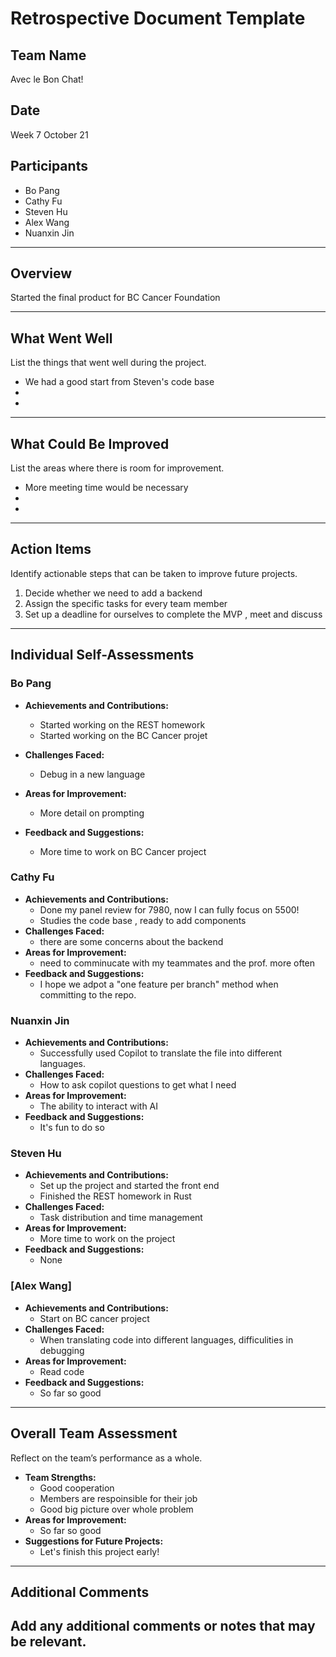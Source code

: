 # Retrospective Document Template

## Team Name
Avec le Bon Chat!
## Date
Week 7 October 21

## Participants
- Bo Pang
- Cathy Fu
- Steven Hu
- Alex Wang
- Nuanxin Jin

---

## Overview
Started the final product for BC Cancer Foundation

---

## What Went Well
List the things that went well during the project.
- We had a good start from Steven's code base
- 
-

---

## What Could Be Improved
List the areas where there is room for improvement.
- More meeting time would be necessary
-
-

---

## Action Items
Identify actionable steps that can be taken to improve future projects.
1. Decide whether we need to add a backend
2. Assign the specific tasks for every team member
3. Set up a deadline for ourselves to complete the MVP , meet and discuss

---

## Individual Self-Assessments
### Bo Pang
- **Achievements and Contributions:**
  - Started working on the REST homework
  - Started working on the BC Cancer projet
    
- **Challenges Faced:**
  - Debug in a new language
- **Areas for Improvement:**
  - More detail on prompting 
- **Feedback and Suggestions:**
  - More time to work on BC Cancer project

### Cathy Fu
- **Achievements and Contributions:**
  - Done my panel review for 7980, now I can fully focus on 5500!
  - Studies the code base , ready to add components
- **Challenges Faced:**
  - there are some concerns about the backend
- **Areas for Improvement:**
  - need to comminucate with my teammates and the prof. more often
- **Feedback and Suggestions:**
  - I hope we adpot a "one feature per branch" method when committing to the repo.

### Nuanxin Jin
- **Achievements and Contributions:**
  - Successfully used Copilot to translate the file into different languages.
- **Challenges Faced:**
  - How to ask copilot questions to get what I need
- **Areas for Improvement:**
  - The ability to interact with AI
- **Feedback and Suggestions:**
  - It's fun to do so 

### Steven Hu
- **Achievements and Contributions:**
  - Set up the project and started the front end
  - Finished the REST homework in Rust
- **Challenges Faced:**
  - Task distribution and time management
- **Areas for Improvement:**
  - More time to work on the project
- **Feedback and Suggestions:**
  - None

### [Alex Wang]
- **Achievements and Contributions:**
  - Start on BC cancer project
- **Challenges Faced:**
  - When translating code into different languages, difficulities in debugging
- **Areas for Improvement:**
  - Read code
- **Feedback and Suggestions:**
  - So far so good

---

## Overall Team Assessment
Reflect on the team’s performance as a whole.
- **Team Strengths:**
  - Good cooperation
  - Members are respoinsible for their job
  - Good big picture over whole problem
- **Areas for Improvement:**
  - So far so good
- **Suggestions for Future Projects:**
  - Let's finish this project early!

---

## Additional Comments
Add any additional comments or notes that may be relevant.
-
